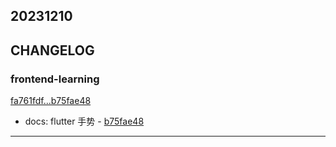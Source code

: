 ## 20231210

## CHANGELOG

### frontend-learning

[fa761fdf...b75fae48](https://github.com/zhbhun/frontend-learning/compare/fa761fdf...b75fae48)

* docs: flutter 手势 - [b75fae48](https://github.com/zhbhun/frontend-learning/commit/b75fae482dfb9c5c85b9bf3ed443714b49686e67)

---

